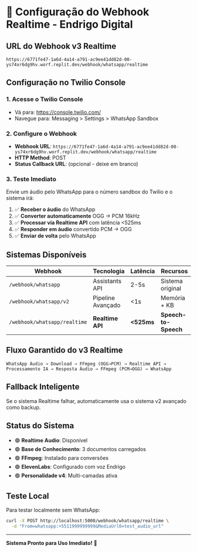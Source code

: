# 🎤 Configuração do Webhook Realtime - Endrigo Digital

## URL do Webhook v3 Realtime
```
https://6771fe47-1a6d-4a14-a791-ac9ee41dd82d-00-ys74xr6dg9hv.worf.replit.dev/webhook/whatsapp/realtime
```

## Configuração no Twilio Console

### 1. Acesse o Twilio Console
- Vá para: https://console.twilio.com/
- Navegue para: Messaging > Settings > WhatsApp Sandbox

### 2. Configure o Webhook
- **Webhook URL**: `https://6771fe47-1a6d-4a14-a791-ac9ee41dd82d-00-ys74xr6dg9hv.worf.replit.dev/webhook/whatsapp/realtime`
- **HTTP Method**: POST
- **Status Callback URL**: (opcional - deixe em branco)

### 3. Teste Imediato
Envie um áudio pelo WhatsApp para o número sandbox do Twilio e o sistema irá:

1. ✅ **Receber o áudio** do WhatsApp
2. ✅ **Converter automaticamente** OGG → PCM 16kHz
3. ✅ **Processar via Realtime API** com latência <525ms
4. ✅ **Responder em áudio** convertido PCM → OGG
5. ✅ **Enviar de volta** pelo WhatsApp

## Sistemas Disponíveis

| Webhook | Tecnologia | Latência | Recursos |
|---------|------------|----------|----------|
| `/webhook/whatsapp` | Assistants API | 2-5s | Sistema original |
| `/webhook/whatsapp/v2` | Pipeline Avançado | <1s | Memória + KB |
| `/webhook/whatsapp/realtime` | **Realtime API** | **<525ms** | **Speech-to-Speech** |

## Fluxo Garantido do v3 Realtime

```
WhatsApp Áudio → Download → FFmpeg (OGG→PCM) → Realtime API → 
Processamento IA → Resposta Áudio → FFmpeg (PCM→OGG) → WhatsApp
```

## Fallback Inteligente
Se o sistema Realtime falhar, automaticamente usa o sistema v2 avançado como backup.

## Status do Sistema
- 🟢 **Realtime Audio**: Disponível
- 🟢 **Base de Conhecimento**: 3 documentos carregados  
- 🟢 **FFmpeg**: Instalado para conversões
- 🟢 **ElevenLabs**: Configurado com voz Endrigo
- 🟢 **Personalidade v4**: Multi-camadas ativa

## Teste Local
Para testar localmente sem WhatsApp:
```bash
curl -X POST http://localhost:5000/webhook/whatsapp/realtime \
  -d "From=whatsapp:+5511999999999&MediaUrl0=test_audio_url"
```

---
**Sistema Pronto para Uso Imediato!** 🚀
